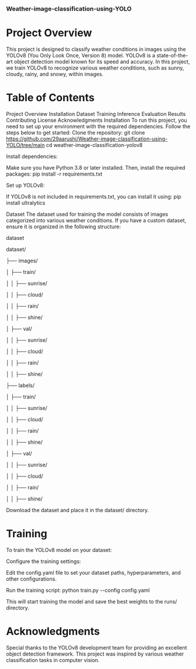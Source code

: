 ### Weather-image-classification-using-YOLO

# Project Overview
This project is designed to classify weather conditions in images using the YOLOv8 (You Only Look Once, Version 8) model. YOLOv8 is a state-of-the-art object detection model known for its speed and accuracy. In this project, we train YOLOv8 to recognize various weather conditions, such as sunny, cloudy, rainy, and snowy, within images.

# Table of Contents
Project Overview
Installation
Dataset
Training
Inference
Evaluation
Results
Contributing
License
Acknowledgments
Installation
To run this project, you need to set up your environment with the required dependencies. Follow the steps below to get started:
Clone the repository:
git clone https://github.com/29aarushi/Weather-image-classification-using-YOLO/tree/main
cd weather-image-classification-yolov8

Install dependencies:

Make sure you have Python 3.8 or later installed. Then, install the required packages:
pip install -r requirements.txt

Set up YOLOv8:

If YOLOv8 is not included in requirements.txt, you can install it using:
pip install ultralytics

Dataset
The dataset used for training the model consists of images categorized into various weather conditions. If you have a custom dataset, ensure it is organized in the following structure:

dataset

dataset/

├── images/

│   ├── train/

│   │   ├── sunrise/

│   │   ├── cloud/

│   │   ├── rain/

│   │   ├── shine/

│   ├── val/

│   │   ├── sunrise/

│   │   ├── cloud/

│   │   ├── rain/

│   │   ├── shine/

├── labels/

│   ├── train/

│   │   ├── sunrise/

│   │   ├── cloud/

│   │   ├── rain/

│   │   ├── shine/

│   ├── val/

│   │   ├── sunrise/

│   │   ├── cloud/

│   │   ├── rain/

│   │   ├── shine/


Download the dataset and place it in the dataset/ directory.

# Training
To train the YOLOv8 model on your dataset:

Configure the training settings:

Edit the config.yaml file to set your dataset paths, hyperparameters, and other configurations.

Run the training script:
python train.py --config config.yaml

This will start training the model and save the best weights to the runs/ directory.

# Acknowledgments
Special thanks to the YOLOv8 development team for providing an excellent object detection framework.
This project was inspired by various weather classification tasks in computer vision.
